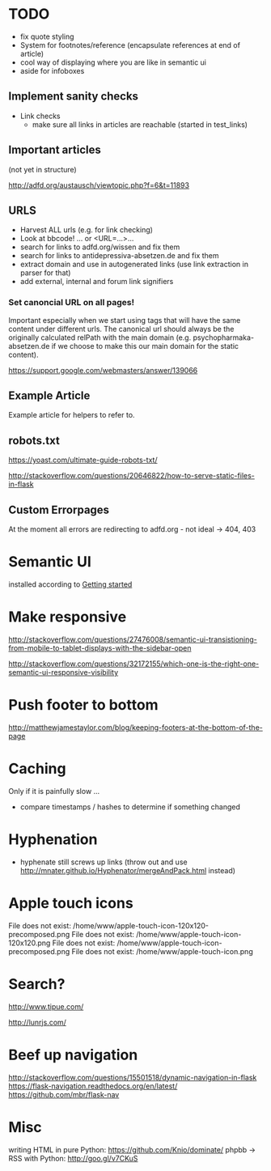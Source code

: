 # TODO

* fix quote styling
* System for footnotes/reference (encapsulate references at end of article)
* cool way of displaying where you are like in semantic ui
* aside for infoboxes

## Implement sanity checks

* Link checks
    * make sure all links in articles are reachable (started in test_links)
    
## Important articles

(not yet in structure)

http://adfd.org/austausch/viewtopic.php?f=6&t=11893

## URLS

* Harvest ALL urls (e.g. for link checking)
* Look at bbcode! <URL>...</URL> or <URL=...>...</URL> 
* search for links to adfd.org/wissen and fix them
* search for links to antidepressiva-absetzen.de and fix them
* extract domain and use in autogenerated links (use link extraction in parser for that)
* add external, internal and forum link signifiers

### Set canoncial URL on all pages!

Important especially when we start using tags that will have the same content under different urls. The canonical url should always be the originally calculated relPath with the main domain (e.g. psychopharmaka-absetzen.de if we choose to make this our main domain for the static content).

https://support.google.com/webmasters/answer/139066

## Example Article

Example article for helpers to refer to.


## robots.txt

https://yoast.com/ultimate-guide-robots-txt/

http://stackoverflow.com/questions/20646822/how-to-serve-static-files-in-flask
  
## Custom Errorpages

At the moment all errors are redirecting to adfd.org - not ideal -> 404, 403

# Semantic UI

installed according to [Getting started](http://semantic-ui.com/introduction/getting-started.html)

# Make responsive

http://stackoverflow.com/questions/27476008/semantic-ui-transistioning-from-mobile-to-tablet-displays-with-the-sidebar-open

http://stackoverflow.com/questions/32172155/which-one-is-the-right-one-semantic-ui-responsive-visibility

# Push footer to bottom

http://matthewjamestaylor.com/blog/keeping-footers-at-the-bottom-of-the-page

# Caching

Only if it is painfully slow ...

* compare timestamps / hashes to determine if something changed

# Hyphenation

* hyphenate still screws up links (throw out and use http://mnater.github.io/Hyphenator/mergeAndPack.html instead)

# Apple touch icons

File does not exist: /home/www/apple-touch-icon-120x120-precomposed.png
File does not exist: /home/www/apple-touch-icon-120x120.png
File does not exist: /home/www/apple-touch-icon-precomposed.png
File does not exist: /home/www/apple-touch-icon.png

# Search?

http://www.tipue.com/

http://lunrjs.com/

# Beef up navigation

http://stackoverflow.com/questions/15501518/dynamic-navigation-in-flask
https://flask-navigation.readthedocs.org/en/latest/
https://github.com/mbr/flask-nav

# Misc

writing HTML in pure Python: https://github.com/Knio/dominate/
phpbb -> RSS with Python: http://goo.gl/v7CKuS
 
